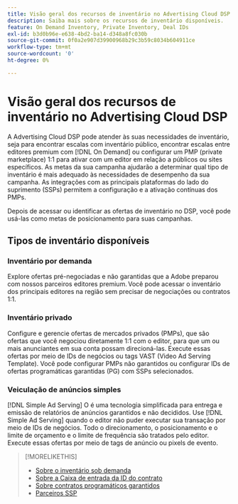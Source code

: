 ```yaml
---
title: Visão geral dos recursos de inventário no Advertising Cloud DSP
description: Saiba mais sobre os recursos de inventário disponíveis.
feature: On Demand Inventory, Private Inventory, Deal IDs
exl-id: b3d0b96e-e638-4bd2-ba14-d348a8fc030b
source-git-commit: 0f0a2e907d39900968b29c3b59c8034b604911ce
workflow-type: tm+mt
source-wordcount: '0'
ht-degree: 0%

---
```


# Visão geral dos recursos de inventário no Advertising Cloud DSP

A Advertising Cloud DSP pode atender às suas necessidades de inventário, seja para encontrar escalas com inventário público, encontrar escalas entre editores premium com [!DNL On Demand] ou configurar um PMP (private marketplace) 1:1 para ativar com um editor em relação a públicos ou sites específicos. As metas da sua campanha ajudarão a determinar qual tipo de inventário é mais adequado às necessidades de desempenho da sua campanha. As integrações com as principais plataformas do lado do suprimento (SSPs) permitem a configuração e a ativação contínuas dos PMPs.

Depois de acessar ou identificar as ofertas de inventário no DSP, você pode usá-las como metas de posicionamento para suas campanhas.

## Tipos de inventário disponíveis

### Inventário por demanda

Explore ofertas pré-negociadas e não garantidas que a Adobe preparou com nossos parceiros editores premium. Você pode acessar o inventário dos principais editores na região sem precisar de negociações ou contratos 1:1.

### Inventário privado

Configure e gerencie ofertas de mercados privados (PMPs), que são ofertas que você negociou diretamente 1:1 com o editor, para que um ou mais anunciantes em sua conta possam direcioná-las. Execute essas ofertas por meio de IDs de negócios ou tags VAST (Video Ad Serving Template). Você pode configurar PMPs não garantidos ou configurar IDs de ofertas programáticas garantidas (PG) com SSPs selecionados.

### Veiculação de anúncios simples

[!DNL Simple Ad Serving] O é uma tecnologia simplificada para entrega e emissão de relatórios de anúncios garantidos e não decididos. Use [!DNL Simple Ad Serving] quando o editor não puder executar sua transação por meio de IDs de negócios. Todo o direcionamento, o posicionamento e o limite de orçamento e o limite de frequência são tratados pelo editor. Execute essas ofertas por meio de tags de anúncio ou pixels de evento.

>[!MORELIKETHIS]
>
>* [Sobre o inventário sob demanda](on-demand-inventory-about.md)
>* [Sobre a Caixa de entrada da ID do contrato](deal-id-inbox-about.md)
>* [Sobre contratos programáticos garantidos](programmatic-guaranteed-about.md)
>* [Parceiros SSP](ssp-partners.md)

<!-- >* [About Private Inventory](private-inventory-about.md) -->
